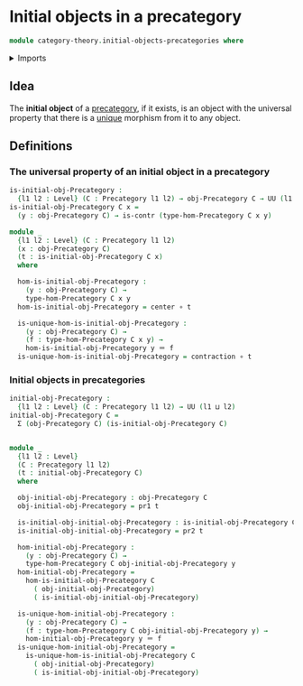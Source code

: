 # Initial objects in a precategory

```agda
module category-theory.initial-objects-precategories where
```

<details><summary>Imports</summary>

```agda
open import category-theory.precategories

open import foundation.contractible-types
open import foundation.dependent-pair-types
open import foundation.function-types
open import foundation.universe-levels

open import foundation-core.identity-types
```

</details>

## Idea

The **initial object** of a [precategory](category-theory.precategories.md), if
it exists, is an object with the universal property that there is a
[unique](foundation-core.contractible-types.md) morphism from it to any object.

## Definitions

### The universal property of an initial object in a precategory

```agda
is-initial-obj-Precategory :
  {l1 l2 : Level} (C : Precategory l1 l2) → obj-Precategory C → UU (l1 ⊔ l2)
is-initial-obj-Precategory C x =
  (y : obj-Precategory C) → is-contr (type-hom-Precategory C x y)

module _
  {l1 l2 : Level} (C : Precategory l1 l2)
  (x : obj-Precategory C)
  (t : is-initial-obj-Precategory C x)
  where

  hom-is-initial-obj-Precategory :
    (y : obj-Precategory C) →
    type-hom-Precategory C x y
  hom-is-initial-obj-Precategory = center ∘ t

  is-unique-hom-is-initial-obj-Precategory :
    (y : obj-Precategory C) →
    (f : type-hom-Precategory C x y) →
    hom-is-initial-obj-Precategory y ＝ f
  is-unique-hom-is-initial-obj-Precategory = contraction ∘ t

```

### Initial objects in precategories

```agda
initial-obj-Precategory :
  {l1 l2 : Level} (C : Precategory l1 l2) → UU (l1 ⊔ l2)
initial-obj-Precategory C =
  Σ (obj-Precategory C) (is-initial-obj-Precategory C)


module _
  {l1 l2 : Level}
  (C : Precategory l1 l2)
  (t : initial-obj-Precategory C)
  where

  obj-initial-obj-Precategory : obj-Precategory C
  obj-initial-obj-Precategory = pr1 t

  is-initial-obj-initial-obj-Precategory : is-initial-obj-Precategory C obj-initial-obj-Precategory
  is-initial-obj-initial-obj-Precategory = pr2 t

  hom-initial-obj-Precategory :
    (y : obj-Precategory C) →
    type-hom-Precategory C obj-initial-obj-Precategory y
  hom-initial-obj-Precategory =
    hom-is-initial-obj-Precategory C
      ( obj-initial-obj-Precategory)
      ( is-initial-obj-initial-obj-Precategory)

  is-unique-hom-initial-obj-Precategory :
    (y : obj-Precategory C) →
    (f : type-hom-Precategory C obj-initial-obj-Precategory y) →
    hom-initial-obj-Precategory y ＝ f
  is-unique-hom-initial-obj-Precategory =
    is-unique-hom-is-initial-obj-Precategory C
      ( obj-initial-obj-Precategory)
      ( is-initial-obj-initial-obj-Precategory)
```

